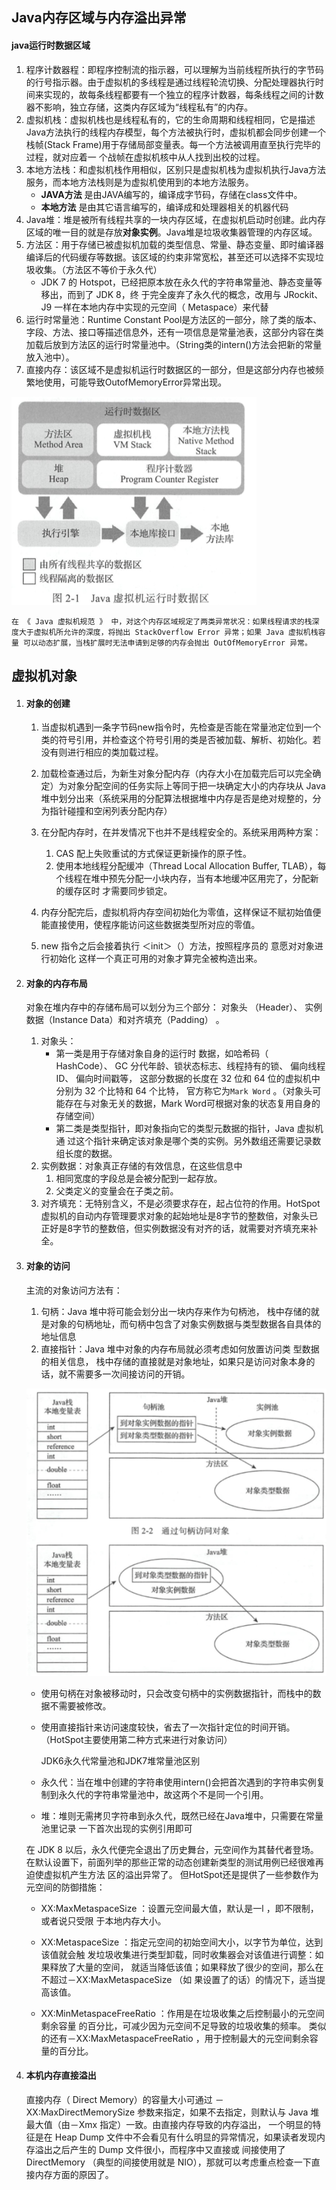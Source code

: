 ## Java内存区域与内存溢出异常

#### java运行时数据区域

1. 程序计数器程：即程序控制流的指示器，可以理解为当前线程所执行的字节码的行号指示器。由于虚拟机的多线程是通过线程轮流切换、分配处理器执行时间来实现的，故每条线程都要有一个独立的程序计数器，每条线程之间的计数器不影响，独立存储，这类内存区域为“线程私有”的内存。
2. 虚拟机栈：虚拟机栈也是线程私有的，它的生命周期和线程相同，它是描述Java方法执行的线程内存模型，每个方法被执行时，虚拟机都会同步创建一个栈帧(Stack Frame)用于存储局部变量表。每一个方法被调用直至执行完毕的过程，就对应着一 个战帧在虚拟机核中从人找到出校的过程。 
3. 本地方法栈：和虚拟机栈作用相似，区别只是虚拟机栈为虚拟机执行Java方法服务，而本地方法栈则是为虚拟机使用到的本地方法服务。
   - **JAVA方法** 是由JAVA编写的，编译成字节码，存储在class文件中。
   - **本地方法** 是由其它语言编写的，编译成和处理器相关的机器代码
4. Java堆：堆是被所有线程共享的一块内存区域，在虚拟机启动时创建。此内存区域的唯一目的就是存放**对象实例**。Java堆是垃圾收集器管理的内存区域。
5. 方法区：用于存储已被虚拟机加载的类型信息、常量、静态变量、即时编译器编译后的代码缓存等数据。该区域的约束非常宽松，甚至还可以选择不实现垃圾收集。（方法区不等价于永久代）
   -  JDK 7 的 Hotspot，已经把原本放在永久代的字符串常量池、静态变量等移出，而到了 JDK 8，终 于完全废弃了永久代的概念，改用与 JRockit、 J9 一样在本地内存中实现的元空间（ Metaspace）来代替
6. 运行时常量池：Runtime Constant Pool是方法区的一部分，除了类的版本、字段、方法、接口等描述信息外，还有一项信息是常量池表，这部分内容在类加载后放到方法区的运行时常量池中。（String类的intern()方法会把新的常量放入池中）。
7. 直接内存：该区域不是虚拟机运行时数据区的一部分，但是这部分内存也被频繁地使用，可能导致OutofMemoryError异常出现。

![image-20200709171704135](.\img\image-20200709171704135.png)

```
在 《 Java 虚拟机规范 》 中，对这个内存区域规定了两类异常状况：如果线程请求的栈深度大于虚拟机所允许的深度，将抛出 StackOverflow Error 异常；如果 Java 虚拟机栈容量 可以动态扩展，当栈扩展时无法申请到足够的内存会抛出 OutOfMemoryError 异常。
```

## 虚拟机对象 

1. #### 对象的创建

   1. 当虚拟机遇到一条字节码new指令时，先检查是否能在常量池定位到一个类的符号引用，并检查这个符号引用的类是否被加载、解析、初始化。若没有则进行相应的类加载过程。

   2. 加载检查通过后，为新生对象分配内存（内存大小在加载完后可以完全确定）为对象分配空间的任务实际上等同于把一块确定大小的内存块从 Java 堆中划分出来（系统采用的分配算法根据堆中内存是否是绝对规整的，分为指针碰撞和空闲列表分配内存）

   3. 在分配内存时，在并发情况下也并不是线程安全的。系统采用两种方案：
      1. CAS 配上失败重试的方式保证更新操作的原子性。
      2. 使用本地线程分配缓冲（Thread Local Allocation Buffer, TLAB），每个线程在堆中预先分配一小块内存，当有本地缓冲区用完了，分配新的缓存区时 才需要同步锁定。
   4. 内存分配完后，虚拟机将内存空间初始化为零值，这样保证不赋初始值便能直接使用，使程序能访问这些数据类型所对应的零值。
   5.  new 指令之后会接着执行 ＜init＞（）方法，按照程序员的 意愿对对象进行初始化 这样一个真正可用的对象才算完全被构造出来。 

2. #### 对象的内存布局

    对象在堆内存中的存储布局可以划分为三个部分： 对象头 （Header）、 实例数据（Instance Data）和对齐填充（Padding） 。 

   1. 对象头：
      - 第一类是用于存储对象自身的运行时 数据，如哈希码（ HashCode）、 GC 分代年龄、锁状态标志、线程持有的锁、 偏向线程 ID、 偏向时间戳等， 这部分数据的长度在 32 位和 64 位的虚拟机中分别为 32 个比特和 64 个比特， 官方称它为`Mark Word` 。（对象头可能存在与对象无关的数据，Mark Word可根据对象的状态复用自身的存储空间） 
      - 第二类是类型指针，即对象指向它的类型元数据的指针，Java 虚拟机通 过这个指针来确定该对象是哪个类的实例。另外数组还需要记录数组长度的数据。
   2. 实例数据：对象真正存储的有效信息，在这些信息中
      1. 相同宽度的字段总是会被分配到一起存放。
      2. 父类定义的变量会在子类之前。
   3. 对齐填充：无特别含义，不是必须要求存在，起占位符的作用。HotSpot虚拟机的自动内存管理要求对象的起始地址是8字节的整数倍，对象头已正好是8字节的整数倍，但实例数据没有对齐的话，就需要对齐填充来补全。

3. #### 对象的访问

   主流的对象访问方法有：

   1. 句柄：Java 堆中将可能会划分出一块内存来作为句柄池， 栈中存储的就是对象的句柄地址，而句柄中包含了对象实例数据与类型数据各自具体的地址信息
   2. 直接指针：Java 堆中对象的内存布局就必须考虑如何放置访问类 型数据的相关信息， 栈中存储的直接就是对象地址，如果只是访问对象本身的话，就不需要多一次间接访问的开销。

   ![image-20200711154113936](.\img\image-20200711154113936.png)

   - 使用句柄在对象被移动时，只会改变句柄中的实例数据指针，而栈中的数据不需要被修改。

   - 使用直接指针来访问速度较快，省去了一次指针定位的时间开销。（HotSpot主要使用第二种方式来进行对象访问）

     JDK6永久代常量池和JDK7堆常量池区别

   - 永久代：当在堆中创建的字符串使用intern()会把首次遇到的字符串实例复制到永久代的字符串常量池中，故这两个不是同一个引用。
   - 堆：堆则无需拷贝字符串到永久代，既然已经在Java堆中，只需要在常量池里记录 一下首次出现的实例引用即可

   在 JDK 8 以后，永久代便完全退出了历史舞台，元空间作为其替代者登场。 在默认设置下，前面列举的那些正常的动态创建新类型的测试用例已经很难再迫使虚拟机产生方法 区的溢出异常了。 但HotSpot还是提供了一些参数作为元空间的防御措施：

   - XX:MaxMetaspaceSize ：设置元空间最大值，默认是一l ，即不限制，或者说只受限 于本地内存大小。


   - XX:MetaspaceSize ：指定元空间的初始空间大小，以字节为单位，达到该值就会触 发垃圾收集进行类型卸载，同时收集器会对该值进行调整：如果释放了大量的空间， 就适当降低该值；如果释放了很少的空间，那么在不超过－XX:MaxMetaspaceSize （如 果设置了的话）的情况下，适当提高该值。


   - XX:MinMetaspaceFreeRatio ：作用是在垃圾收集之后控制最小的元空间剩余容量 的百分比，可减少因为元空间不足导致的垃圾收集的频率。 类似的还有－XX:MaxMetaspaceFreeRatio ，用于控制最大的元空间剩余容量的百分比。

4. #### 本机内存直接溢出

   直接内存（ Direct Memory）的容量大小可通过 －XX:MaxDirectMemorySize 参数来指定，如果不去指定，则默认与 Java 堆最大值（由－Xmx 指定）一致。由直接内存导致的内存溢出， 一个明显的特征是在 Heap Dump 文件中不会看见有什么明显的异常情况，如果读者发现内存溢出之后产生的 Dump 文件很小，而程序中又直接或 间接使用了 DirectMemory （典型的间接使用就是 NIO），那就可以考虑重点检查一下直接内存方面的原因了。



